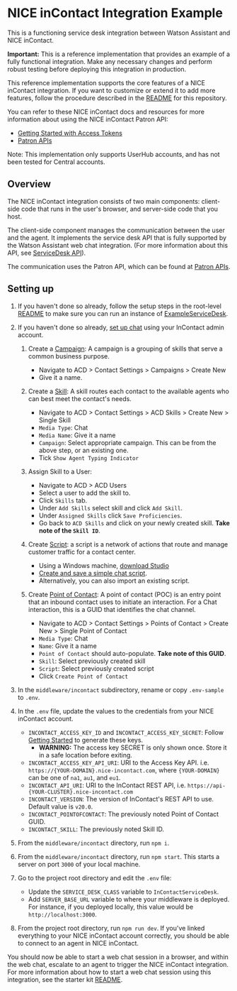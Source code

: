 # NICE inContact Integration Example

This is a functioning service desk integration between Watson Assistant and NICE inContact.

**Important:**  This is a reference implementation that provides an example of a fully functional integration. Make any necessary changes and perform robust testing before deploying this integration in production.

This reference implementation supports the core features of a NICE inContact integration. If you want to customize or extend it to add more features, follow the procedure described in the [README](../../../README.md) for this repository.

You can refer to these NICE inContact docs and resources for more information about using the NICE inContact Patron API:

  - [Getting Started with Access Tokens](https://developer.niceincontact.com/Documentation/UserHubGettingStarted)
  - [Patron APIs](https://developer.niceincontact.com/API/PatronAPI)

Note: This implementation only supports UserHub accounts, and has not been tested for Central accounts. 
## Overview

The NICE inContact integration consists of two main components: client-side code that runs in the user's browser, and server-side code that you host.

The client-side component manages the communication between the user and the agent. It implements the service desk API that is fully supported by the Watson Assistant web chat integration. (For more information about this API, see [ServiceDesk API](https://github.com/watson-developer-cloud/assistant-web-chat-service-desk-starter/blob/main/docs/API.md)).

The communication uses the Patron API, which can be found at [Patron APIs](https://developer.niceincontact.com/API/PatronAPI).

## Setting up

1. If you haven't done so already, follow the setup steps in the root-level [README](../../../README.md) to make sure you can run an instance of [ExampleServiceDesk](../../serviceDesks/exampleServiceDesk.ts).

1. If you haven't done so already, [set up chat](https://help.nice-incontact.com/content/acd/chat/setupchat.htm?tocpath=ACD%7CACD%7CChat%7C_____1) using your InContact admin account.

    1. Create a [Campaign](https://help.incontact.com/spring20/en/Content/ACD/Campaigns/CampaignsOverview.htm?tocpath=System%20Administration%7CSkills%20and%20Campaigns%7CCampaigns%7C_____0): A campaign is a grouping of skills that serve a common business purpose.
        - Navigate to ACD > Contact Settings > Campaigns > Create New 
        - Give it a name.

    1. Create a [Skill](https://help.incontact.com/spring20/en/Content/ACD/Skills/Skills.htm?tocpath=System%20Administration%7CSkills%20and%20Campaigns%7CSkills%7C_____0): A skill routes each contact to the available agents who can best meet the contact's needs.
        - Navigate to ACD > Contact Settings > ACD Skills > Create New > Single Skill
        - `Media Type`: Chat
        - `Media Name`: Give it a name
        - `Campaign`: Select appropriate campaign. This can be from the above step, or an existing one.
        - Tick `Show Agent Typing Indicator`

    1. Assign Skill to a User:
        - Navigate to ACD > ACD Users
        - Select a user to add the skill to.
        - Click `Skills` tab.
        - Under `Add Skills` select skill and click `Add Skill`.
        - Under `Assigned Skills` click `Save Proficiencies`.
        - Go back to `ACD Skills` and click on your newly created skill. **Take note of the `Skill ID`**.

    1. Create [Script](https://help.incontact.com/spring20/en/Content/Studio/Scripts/ScriptTypesOverview.htm?tocpath=Contact%20Center%20Tools%7CStudio%7CScripts%7C_____0): a script is a network of actions that route and manage customer traffic for a contact center.
        - Using a Windows machine, [download Studio](https://help.incontact.com/spring20/en/Content/Studio/Application/DownloadAndInstallStudio.htm?tocpath=Contact%20Center%20Tools%7CStudio%7C_____1)
        - [Create and save a simple chat script](https://help.nice-incontact.com/content/acd/chat/setupchat.htm?tocpath=ACD%7CACD%7CChat%7C_____1).
        - Alternatively, you can also import an existing script.

    1. Create [Point of Contact](https://help.incontact.com/spring20/en/Content/ACD/PointsOfContact/PointsOfContactOverview.htm?tocpath=System%20Administration%7CSkills%20and%20Campaigns%7CPoints%20Of%20Contact%7C_____0): A point of contact (POC) is an entry point that an inbound contact uses to initiate an interaction. For a Chat interaction, this is a GUID that identifies the chat channel.
        - Navigate to ACD > Contact Settings > Points of Contact > Create New > Single Point of Contact
        - `Media Type`: Chat
        - `Name`: Give it a name
        - `Point of Contact` should auto-populate. **Take note of this GUID**.
        - `Skill`: Select previously created skill
        - `Script`: Select previously created script
        - Click `Create Point of Contact`

1. In the `middleware/incontact` subdirectory, rename or copy `.env-sample` to `.env`.

1. In the `.env` file, update the values to the credentials from your NICE inContact account.
    - `INCONTACT_ACCESS_KEY_ID` and `INCONTACT_ACCESS_KEY_SECRET`: Follow [Getting Started](https://developer.niceincontact.com/Documentation/UserHubGettingStarted) to generate these keys.
        - **WARNING:** The access key SECRET is only shown once. Store it in a safe location before exiting.
    - `INCONTACT_ACCESS_KEY_API_URI`: URI to the Access Key API. i.e. `https://{YOUR-DOMAIN}.nice-incontact.com`, where `{YOUR-DOMAIN}` can be one of `na1`, `au1`, and `eu1`.
    - `INCONTACT_API_URI`: URI to the InContact REST API, i.e. `https://api-{YOUR-CLUSTER}.nice-incontact.com`
    - `INCONTACT_VERSION`: The version of InContact's REST API to use. Default value is `v20.0`.
    - `INCONTACT_POINTOFCONTACT`: The previously noted Point of Contact GUID.
    - `INCONTACT_SKILL`: The previously noted Skill ID.

1. From the `middleware/incontact` directory, run `npm i`.

1. From the `middleware/incontact` directory, run `npm start`. This starts a server on port `3000` of your local machine.

1. Go to the project root directory and edit the `.env` file:
 
    - Update the `SERVICE_DESK_CLASS` variable to `InContactServiceDesk`.
    - Add `SERVER_BASE_URL` variable to where your middleware is deployed. For instance, if you deployed locally, this value would be `http://localhost:3000`.

1. From the project root directory, run `npm run dev`. If you've linked everything to your NICE inContact account correctly, you should be able to connect to an agent in NICE inContact.

You should now be able to start a web chat session in a browser, and within the web chat, escalate to an agent to trigger the NICE inContact integration. For more information about how to start a web chat session using this integration, see the starter kit [README](../../../README.md#development).
